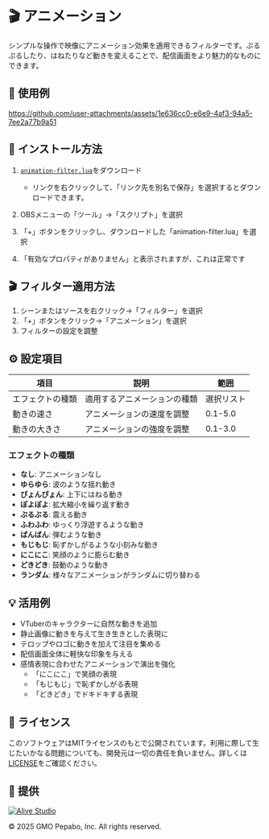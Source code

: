 # 🎬 アニメーション

シンプルな操作で映像にアニメーション効果を適用できるフィルターです。ぷるぷるしたり、はねたりなど動きを変えることで、配信画面をより魅力的なものにできます。

## 🎥 使用例

https://github.com/user-attachments/assets/1e636cc0-e6e9-4af3-94a5-7ee2a77b9a51

## 🔧 インストール方法

1. [`animation-filter.lua`](https://raw.githubusercontent.com/pepabo/alive-project-obs-plugins/main/scripts/animation-filter/animation-filter.lua)をダウンロード

    - リンクを右クリックして、「リンク先を別名で保存」を選択するとダウンロードできます。

2. OBSメニューの「ツール」→「スクリプト」を選択
3. 「+」ボタンをクリックし、ダウンロードした「animation-filter.lua」を選択
4. 「有効なプロパティがありません」と表示されますが、これは正常です

## 🎬 フィルター適用方法

1. シーンまたはソースを右クリック→「フィルター」を選択
2. 「+」ボタンをクリック→「アニメーション」を選択
3. フィルターの設定を調整

## ⚙️ 設定項目

| 項目           | 説明                       | 範囲           |
| -------------- | -------------------------- | -------------- |
| エフェクトの種類 | 適用するアニメーションの種類 | 選択リスト     |
| 動きの速さ     | アニメーションの速度を調整 | 0.1-5.0        |
| 動きの大きさ   | アニメーションの強度を調整 | 0.1-3.0        |

### エフェクトの種類

- **なし**: アニメーションなし
- **ゆらゆら**: 波のような揺れ動き
- **ぴょんぴょん**: 上下にはねる動き
- **ぽよぽよ**: 拡大縮小を繰り返す動き
- **ぶるぶる**: 震える動き
- **ふわふわ**: ゆっくり浮遊するような動き
- **ばんばん**: 弾むような動き
- **もじもじ**: 恥ずかしがるような小刻みな動き
- **にこにこ**: 笑顔のように膨らむ動き
- **どきどき**: 鼓動のような動き
- **ランダム**: 様々なアニメーションがランダムに切り替わる

## 💡 活用例

- VTuberのキャラクターに自然な動きを追加
- 静止画像に動きを与えて生き生きとした表現に
- テロップやロゴに動きを加えて注目を集める
- 配信画面全体に軽快な印象を与える
- 感情表現に合わせたアニメーションで演出を強化
  - 「にこにこ」で笑顔の表現
  - 「もじもじ」で恥ずかしがる表現
  - 「どきどき」でドキドキする表現

## 📝 ライセンス

このソフトウェアはMITライセンスのもとで公開されています。利用に際して生じたいかなる問題についても、開発元は一切の責任を負いません。詳しくは[LICENSE](../../LICENSE)をご確認ください。

## 🎯 提供

[![Alive Studio](../../assets/alive-studio-logo.png)](https://alive-project.com/studio)

© 2025 GMO Pepabo, Inc. All rights reserved.
